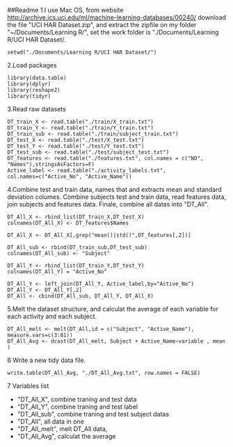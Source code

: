 ##Readme
1.I use Mac OS, from website <http://archive.ics.uci.edu/ml/machine-learning-databases/00240/>  download the file "UCI HAR Dataset.zip", and extract the zipfile on my folder "~/Documents/Learning R/", set the work folder is "./Documents/Learning R/UCI HAR Dataset/.
``` 
setwd("./Documents/Learning R/UCI HAR Dataset/")
``` 
 
2.Load packages 

``` 
library(data.table)
library(dplyr)
library(reshape2)
library(tidyr)
```
3.Read raw datasets

```
DT_train_X <- read.table("./train/X_train.txt")
DT_train_Y <- read.table("./train/Y_train.txt")
DT_train_sub <- read.table("./train/subject_train.txt")
DT_test_X <- read.table("./test/X_test.txt")
DT_test_Y <- read.table("./test/Y_test.txt")
DT_test_sub <- read.table("./test/subject_test.txt")
DT_features <- read.table("./features.txt", col.names = c("NO", "Names"),stringsAsFactors=F)
Active_label <- read.table("./activity_labels.txt", col.names=c("Active_No", "Active_Name"))
```
4.Combine test and train data, names that and extracts mean and standard deviation columes. Combine subjects test and train data, read features data, join subjects and features data. Finale, combine all datas into "DT_All".

```
DT_All_X <- rbind_list(DT_train_X,DT_test_X)
colnames(DT_All_X) <- DT_features$Names

DT_All_X <- DT_All_X[,grep("mean()|std()",DT_features[,2])]

DT_All_sub <- rbind(DT_train_sub,DT_test_sub)
colnames(DT_All_sub) <- "Subject"

DT_All_Y <- rbind_list(DT_train_Y,DT_test_Y)
colnames(DT_All_Y) = "Active_No"

DT_All_Y <- left_join(DT_All_Y, Active_label,by="Active_No") 
DT_All_Y <- DT_All_Y[,2]
DT_All <- cbind(DT_All_sub, DT_All_Y, DT_All_X)
```
5.Melt the dataset structure,  and calculat the average of each variable for each activity and each subject.

```
DT_All_melt <- melt(DT_All,id = c("Subject", "Active_Name"), measure.vars=c(3:81))
DT_All_Avg <- dcast(DT_All_melt, Subject + Active_Name~variable , mean )
```
6 Write a new tidy data file.

```
write.table(DT_All_Avg, "./DT_All_Avg.txt", row.names = FALSE)
```
7 Variables list

* \"DT\_All\_X\", combine traning and test data
* \"DT\_All\_Y\", combine traning and test label
*  \"DT\_All\_sub\", combine traning and test subject datas
*  \"DT\_All\", all data in one
*  \"DT\_All\_melt\", melt DT\_All data, 
*  \"DT\_All\_Avg\", calculat the average 
